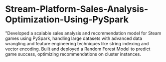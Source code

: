 # Stream-Platform-Sales-Analysis-Optimization-Using-PySpark
"Developed a scalable sales analysis and recommendation model for Steam games using PySpark, handling large datasets with advanced data wrangling and feature engineering techniques like string indexing and vector encoding. Built and deployed a Random Forest Model to predict game success, optimizing recommendations on cluster instances.
